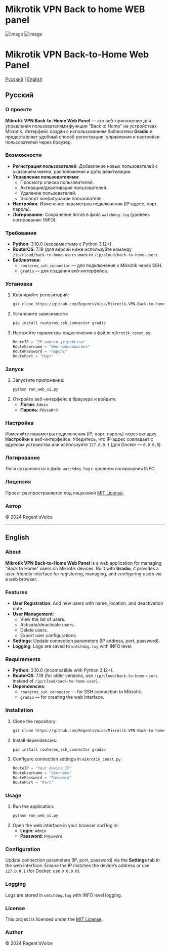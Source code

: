 # Mikrotik VPN Back to home WEB panel

![image](https://github.com/user-attachments/assets/4d4ca552-affb-4439-b31d-5f50cf703380)
![image](https://github.com/user-attachments/assets/2483ea56-386e-402b-a683-494094c92a01)


# Mikrotik VPN Back-to-Home Web Panel

[Русский](#русский) | [English](#english)

## Русский

### О проекте

**Mikrotik VPN Back-to-Home Web Panel** — это веб-приложение для управления пользователями функции "Back to Home" на устройствах Mikrotik. Интерфейс создан с использованием библиотеки **Gradio** и предоставляет удобный способ регистрации, управления и настройки пользователей через браузер.

### Возможности

- **Регистрация пользователей**: Добавление новых пользователей с указанием имени, расположения и даты деактивации.
- **Управление пользователями**:
  - Просмотр списка пользователей.
  - Активация/деактивация пользователей.
  - Удаление пользователей.
  - Экспорт конфигурации пользователя.
- **Настройки**: Изменение параметров подключения (IP-адрес, порт, пароль).
- **Логирование**: Сохранение логов в файл `watchdog.log` (уровень логирования: INFO).

### Требования

- **Python**: 3.10.0 (несовместимо с Python 3.12+).
- **RouterOS**: 7.19 (для версий ниже используйте команду `/ip/cloud/back-to-home-users` вместо `/ip/cloud/back-to-home-user`).
- **Библиотеки**:
  - `routeros_ssh_connector` — для подключения к Mikrotik через SSH.
  - `gradio` — для создания веб-интерфейса.

### Установка

1. Клонируйте репозиторий:
   ```bash
   git clone https://github.com/RegentsVoice/Mikrotik-VPN-Back-to-home-WEB-panel.git
   ```
2. Установите зависимости:
   ```bash
   pip install routeros_ssh_connector gradio
   ```
3. Настройте параметры подключения в файле `mikrotik_const.py`:
   ```python
   RouteIP = "IP вашего устройства"
   RouteUsername = "Имя пользователя"
   RoutePassword = "Пароль"
   RoutePort = "Порт"
   ```

### Запуск

1. Запустите приложение:
   ```bash
   python run_web_ui.py
   ```
2. Откройте веб-интерфейс в браузере и войдите:
   - **Логин**: `Admin`
   - **Пароль**: `P@ssw0rd`

### Настройка

Изменяйте параметры подключения (IP, порт, пароль) через вкладку **Настройки** в веб-интерфейсе. Убедитесь, что IP-адрес совпадает с адресом устройства или используйте `127.0.0.1` (для Docker — `0.0.0.0`).

### Логирование

Логи сохраняются в файл `watchdog.log` с уровнем логирования INFO.

### Лицензия

Проект распространяется под лицензией [MIT License](LICENSE).

### Автор

© 2024 Regent'sVoice

---

## English

### About

**Mikrotik VPN Back-to-Home Web Panel** is a web application for managing "Back to Home" users on Mikrotik devices. Built with **Gradio**, it provides a user-friendly interface for registering, managing, and configuring users via a web browser.

### Features

- **User Registration**: Add new users with name, location, and deactivation date.
- **User Management**:
  - View the list of users.
  - Activate/deactivate users.
  - Delete users.
  - Export user configurations.
- **Settings**: Update connection parameters (IP address, port, password).
- **Logging**: Logs are saved to `watchdog.log` with INFO level.

### Requirements

- **Python**: 3.10.0 (incompatible with Python 3.12+).
- **RouterOS**: 7.19 (for older versions, use `/ip/cloud/back-to-home-users` instead of `/ip/cloud/back-to-home-user`).
- **Dependencies**:
  - `routeros_ssh_connector` — for SSH connection to Mikrotik.
  - `gradio` — for creating the web interface.

### Installation

1. Clone the repository:
   ```bash
   git clone https://github.com/RegentsVoice/Mikrotik-VPN-Back-to-home-WEB-panel.git
   ```
2. Install dependencies:
   ```bash
   pip install routeros_ssh_connector gradio
   ```
3. Configure connection settings in `mikrotik_const.py`:
   ```python
   RouteIP = "Your device IP"
   RouteUsername = "Username"
   RoutePassword = "Password"
   RoutePort = "Port"
   ```

### Usage

1. Run the application:
   ```bash
   python run_web_ui.py
   ```
2. Open the web interface in your browser and log in:
   - **Login**: `Admin`
   - **Password**: `P@ssw0rd`

### Configuration

Update connection parameters (IP, port, password) via the **Settings** tab in the web interface. Ensure the IP matches the device’s address or use `127.0.0.1` (for Docker, use `0.0.0.0`).

### Logging

Logs are stored in `watchdog.log` with INFO level logging.

### License

This project is licensed under the [MIT License](LICENSE).

### Author

© 2024 Regent'sVoice
